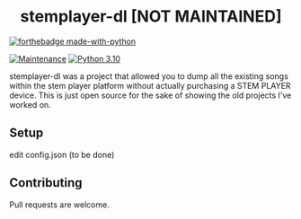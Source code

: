 <h1 align="center">stemplayer-dl [NOT MAINTAINED]</h1>

[![forthebadge made-with-python](http://ForTheBadge.com/images/badges/made-with-python.svg)](https://www.python.org/)


[![Maintenance](https://img.shields.io/badge/Maintained%3F-no-red.svg)](https://GitHub.com/Naereen/StrapDown.js/graphs/commit-activity)
[![Python 3.10](https://img.shields.io/badge/python-3.10-blue.svg)](https://www.python.org/downloads/release/python-3102/)


stemplayer-dl was a project that allowed you to dump all the existing songs within the stem player platform without actually purchasing a STEM PLAYER device.
This is just open source for the sake of showing the old projects I've worked on.

## Setup
edit config.json (to be done)

## Contributing
Pull requests are welcome. 
